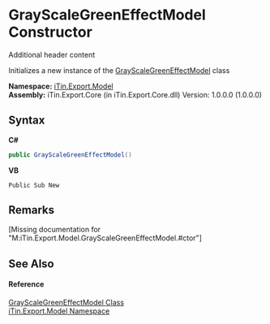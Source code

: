 # GrayScaleGreenEffectModel Constructor 
Additional header content 

Initializes a new instance of the <a href="ebcc8caf-2244-280a-a886-c3a78ddbb8bb">GrayScaleGreenEffectModel</a> class

**Namespace:**&nbsp;<a href="ef57ffcc-e95e-b212-5a46-9aa6f5a3511f">iTin.Export.Model</a><br />**Assembly:**&nbsp;iTin.Export.Core (in iTin.Export.Core.dll) Version: 1.0.0.0 (1.0.0.0)

## Syntax

**C#**<br />
``` C#
public GrayScaleGreenEffectModel()
```

**VB**<br />
``` VB
Public Sub New
```


## Remarks
\[Missing <remarks> documentation for "M:iTin.Export.Model.GrayScaleGreenEffectModel.#ctor"\]

## See Also


#### Reference
<a href="ebcc8caf-2244-280a-a886-c3a78ddbb8bb">GrayScaleGreenEffectModel Class</a><br /><a href="ef57ffcc-e95e-b212-5a46-9aa6f5a3511f">iTin.Export.Model Namespace</a><br />